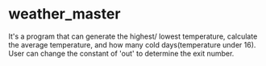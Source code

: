 # weather_master
It's a program that can generate the highest/ lowest temperature, calculate the average temperature, and how many cold days(temperature under 16).
User can change the constant of 'out' to determine the exit number.
